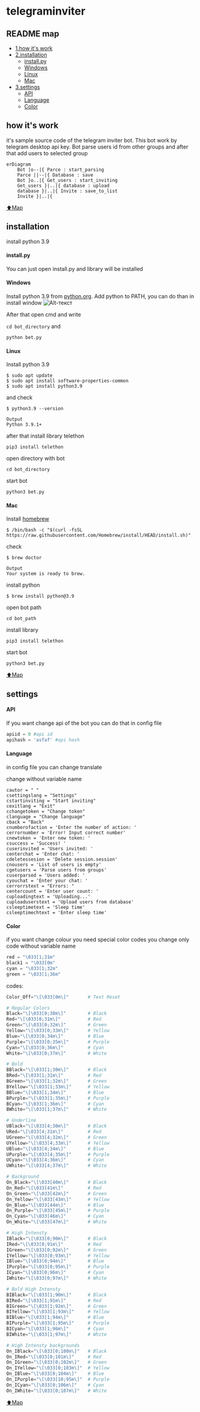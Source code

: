 # telegraminviter
## README map
- [1.how it's work](https://github.com/gafarchik/telegraminviter/blob/main/README.md#how-its-work)
- [2.installation](https://github.com/gafarchik/telegraminviter/blob/main/README.md#installation)
    - [install.py](https://github.com/gafarchik/telegraminviter/blob/main/README.md#installpy)
    - [Windows](https://github.com/gafarchik/telegraminviter/blob/main/README.md#windows)
    - [Linux](https://github.com/gafarchik/telegraminviter/blob/main/README.md#linux)
    - [Mac](https://github.com/gafarchik/telegraminviter/blob/main/README.md#mac)
- [3.settings](https://github.com/gafarchik/telegraminviter/blob/main/README.md#settings)
    - [API](https://github.com/gafarchik/telegraminviter/blob/main/README.md#api)
    - [Language](https://github.com/gafarchik/telegraminviter#language)
    - [Color](https://github.com/gafarchik/telegraminviter#color)






## how it's work
it's sample source code of the telegram inviter bot. This bot work by telegram desktop api key. Bot parse users id from other groups and after that add users to selected group
```mermaid
erDiagram
    Bot |o--|{ Parce : start_parsing
    Parce ||--|{ Database : save
    Bot }o..|{ Get_users : start_inviting
    Get_users }|..|{ database : upload
    database }|..|{ Invite : save_to_list
    Invite }|..|{ 
```

[⬆️Map](https://github.com/gafarchik/telegraminviter/edit/main/README.md#readme-map)




## installation
install python 3.9



#### install.py
You can just open install.py and library will be installed 




#### Windows
Install python 3.9 from [python.org](https://www.python.org/downloads/windows/).
Add python to PATH, you can do than in install window
![Alt-текст](https://docs.blender.org/manual/ru/2.83/_images/about_contribute_install_windows_installer.png)

After that open cmd and write

```cd bot_directory```
and 

```python bet.py```



#### Linux
Install python 3.9
```
$ sudo apt update
$ sudo apt install software-properties-common
$ sudo apt install python3.9
```
and check
```
$ python3.9 --version
```
```
Output
Python 3.9.1+
```
after that install library telethon
```
pip3 install telethon
```
open directory with bot
```
cd bot_directory
```
start bot
```
python3 bet.py
```
#### Mac
Install [homebrew](https://brew.sh)
```
$ /bin/bash -c "$(curl -fsSL https://raw.githubusercontent.com/Homebrew/install/HEAD/install.sh)"
```
check
```
$ brew doctor
```
```
Output
Your system is ready to brew.
```
install python
```
$ brew install python@3.9
```
open bot path
```
cd bot_path
```
install library
```
pip3 install telethon
```
start bot
```
python3 bet.py
```

[⬆️Map](https://github.com/gafarchik/telegraminviter/edit/main/README.md#readme-map)





## settings
#### API
If you want change api of the bot you can do that in config file
```Python
apiid = 0 #api id
apihash = 'asfaf' #api hash
```
#### Language
in config file you can change translate 

change without variable name
```
cautor = " "
csettingslang = "Settings"
cstartinviting = "Start inviting"
cexitlang = "Exit"
cchangetoken = "Change token"
clanguage = "Change language"
cback = "Back" 
cnumberofaction = 'Enter the number of action: '
cerrornumber = 'Error! Input correct number'
cnewtoken = 'Enter new token: '
csuccess = 'Success! '
cuserinvited = 'Users invited: '
centerchat = 'Enter chat: '
cdeletessesion = 'Delete session.session'
cnousers = 'List of users is empty'
cgetusers = 'Parse users from groups'
cuserparsed = 'Users added: '
cyouchat = 'Enter your chat: '
cerrorrstext = "Errors: "
centercount = 'Enter user count: '
cuploadingtext = 'Uploading...'
cuploaduserstext = 'Upload users from database'
csleeptimetext = 'Sleep time'
csleeptimechtext = 'Enter sleep time'
```
#### Color
if you want change colour you need special color codes
you change only code without variable name

```Python
red = "\033[1;31m"
black1 = "\033[0m"
cyan = "\033[1;32m"
green = "\033[1;36m"
```

codes:
```Python
Color_Off="\[\033[0m\]"       # Text Reset

# Regular Colors
Black="\[\033[0;30m\]"        # Black
Red="\[\033[0;31m\]"          # Red
Green="\[\033[0;32m\]"        # Green
Yellow="\[\033[0;33m\]"       # Yellow
Blue="\[\033[0;34m\]"         # Blue
Purple="\[\033[0;35m\]"       # Purple
Cyan="\[\033[0;36m\]"         # Cyan
White="\[\033[0;37m\]"        # White

# Bold
BBlack="\[\033[1;30m\]"       # Black
BRed="\[\033[1;31m\]"         # Red
BGreen="\[\033[1;32m\]"       # Green
BYellow="\[\033[1;33m\]"      # Yellow
BBlue="\[\033[1;34m\]"        # Blue
BPurple="\[\033[1;35m\]"      # Purple
BCyan="\[\033[1;36m\]"        # Cyan
BWhite="\[\033[1;37m\]"       # White

# Underline
UBlack="\[\033[4;30m\]"       # Black
URed="\[\033[4;31m\]"         # Red
UGreen="\[\033[4;32m\]"       # Green
UYellow="\[\033[4;33m\]"      # Yellow
UBlue="\[\033[4;34m\]"        # Blue
UPurple="\[\033[4;35m\]"      # Purple
UCyan="\[\033[4;36m\]"        # Cyan
UWhite="\[\033[4;37m\]"       # White

# Background
On_Black="\[\033[40m\]"       # Black
On_Red="\[\033[41m\]"         # Red
On_Green="\[\033[42m\]"       # Green
On_Yellow="\[\033[43m\]"      # Yellow
On_Blue="\[\033[44m\]"        # Blue
On_Purple="\[\033[45m\]"      # Purple
On_Cyan="\[\033[46m\]"        # Cyan
On_White="\[\033[47m\]"       # White

# High Intensty
IBlack="\[\033[0;90m\]"       # Black
IRed="\[\033[0;91m\]"         # Red
IGreen="\[\033[0;92m\]"       # Green
IYellow="\[\033[0;93m\]"      # Yellow
IBlue="\[\033[0;94m\]"        # Blue
IPurple="\[\033[0;95m\]"      # Purple
ICyan="\[\033[0;96m\]"        # Cyan
IWhite="\[\033[0;97m\]"       # White

# Bold High Intensty
BIBlack="\[\033[1;90m\]"      # Black
BIRed="\[\033[1;91m\]"        # Red
BIGreen="\[\033[1;92m\]"      # Green
BIYellow="\[\033[1;93m\]"     # Yellow
BIBlue="\[\033[1;94m\]"       # Blue
BIPurple="\[\033[1;95m\]"     # Purple
BICyan="\[\033[1;96m\]"       # Cyan
BIWhite="\[\033[1;97m\]"      # White

# High Intensty backgrounds
On_IBlack="\[\033[0;100m\]"   # Black
On_IRed="\[\033[0;101m\]"     # Red
On_IGreen="\[\033[0;102m\]"   # Green
On_IYellow="\[\033[0;103m\]"  # Yellow
On_IBlue="\[\033[0;104m\]"    # Blue
On_IPurple="\[\033[10;95m\]"  # Purple
On_ICyan="\[\033[0;106m\]"    # Cyan
On_IWhite="\[\033[0;107m\]"   # White

```


[⬆️Map](https://github.com/gafarchik/telegraminviter/edit/main/README.md#readme-map)
